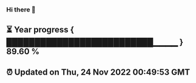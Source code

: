 ### Hi there 👋
⏳ Year progress { ██████████████████████████▁▁▁▁ } 89.60 %
---
⏰ Updated on Thu, 24 Nov 2022 00:49:53 GMT
---
